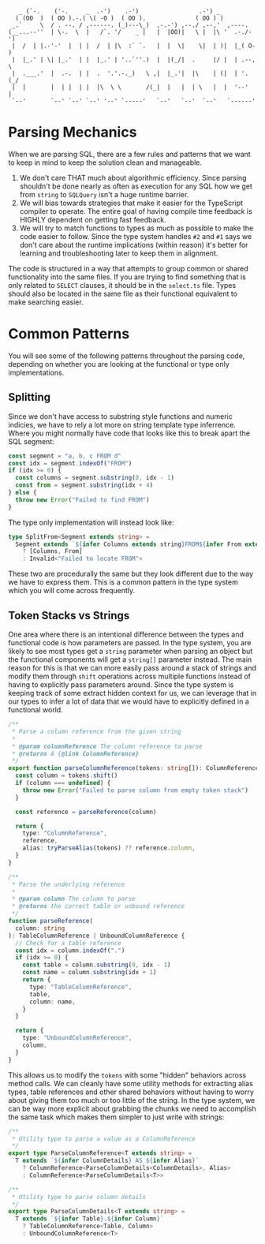 ```
   _ (`-.    ('-.     _  .-')    .-')                 .-') _
  ( (OO  )  ( OO ).-.( \( -O )  ( OO ).              ( OO ) )
 _.`     \  / . --. / ,------. (_)---\_)  ,-.-') ,--./ ,--,'  ,----.
(__...--''  | \-.  \  |   /`. '/    _ |   |  |OO)|   \ |  |\ '  .-./-')
 |  /  | |.-'-'  |  | |  /  | |\  :` `.   |  |  \|    \|  | )|  |_( O- )
 |  |_.' | \| |_.'  | |  |_.' | '..`''.)  |  |(_/|  .     |/ |  | .--, \
 |  .___.'  |  .-.  | |  .  '.'.-._)   \ ,|  |_.'|  |\    | (|  | '. (_/
 |  |       |  | |  | |  |\  \ \       /(_|  |   |  | \   |  |  '--'  |
 `--'       `--' `--' `--' '--' `-----'   `--'   `--'  `--'   `------'
```

# Parsing Mechanics

When we are parsing SQL, there are a few rules and patterns that we want to keep in mind
to keep the solution clean and manageable.

1. We don't care THAT much about algorithmic efficiency. Since parsing
   shouldn't be done nearly as often as execution for any SQL how we get from
   `string` to `SQLQuery` isn't a huge runtime barrier.
2. We will bias towards strategies that make it easier for the TypeScript
   compiler to operate. The entire goal of having compile time feedback is
   HIGHLY dependent on getting fast feedback.
3. We will try to match functions to types as much as possible to make the code
   easier to follow. Since the type system handles `#2` and `#1` says we don't
   care about the runtime implications (within reason) it's better for learning
   and troubleshooting later to keep them in alignment.

The code is structured in a way that attempts to group common or shared
functionality into the same files. If you are trying to find something that is
only related to `SELECT` clauses, it should be in the `select.ts` file. Types
should also be located in the same file as their functional equivalent to make
searching easier.

# Common Patterns

You will see some of the following patterns throughout the parsing code,
depending on whether you are looking at the functional or type only
implementations.

## Splitting

Since we don't have access to substring style functions and numeric indicies, we
have to rely a lot more on string template type inferrence. Where you might
normally have code that looks like this to break apart the SQL segment:

```typescript
const segment = "a, b, c FROM d"
const idx = segment.indexOf("FROM")
if (idx >= 0) {
  const columns = segment.substring(0, idx - 1)
  const from = segment.substring(idx + 4)
} else {
  throw new Error("Failed to find FROM")
}
```

The type only implementation will instead look like:

```typescript
type SplitFrom<Segment extends string> =
  Segment extends `${infer Columns extends string}FROM${infer From extends string}`
    ? [Columns, From]
    : Invalid<"Failed to locate FROM">
```

These two are procedurally the same but they look different due to the way we
have to express them. This is a common pattern in the type system which you
will come across frequently.

## Token Stacks vs Strings

One area where there is an intentional difference between the types and
functional code is how parameters are passed. In the type system, you are
likely to see most types get a `string` parameter when parsing an object but the
functional components will get a `string[]` parameter instead. The main reason
for this is that we can more easily pass around a stack of strings and modify
them through `shift` operations across multiple functions instead of having to
explicitly pass parameters around. Since the type system is keeping track of
some extract hidden context for us, we can leverage that in our types to infer a
lot of data that we would have to explicitly defined in a functional world.

```typescript
/**
 * Parse a column reference from the given string
 *
 * @param columnReference The column reference to parse
 * @returns A {@link ColumnReference}
 */
export function parseColumnReference(tokens: string[]): ColumnReference {
  const column = tokens.shift()
  if (column === undefined) {
    throw new Error("Failed to parse column from empty token stack")
  }

  const reference = parseReference(column)

  return {
    type: "ColumnReference",
    reference,
    alias: tryParseAlias(tokens) ?? reference.column,
  }
}

/**
 * Parse the underlying reference
 *
 * @param column The column to parse
 * @returns the correct table or unbound reference
 */
function parseReference(
  column: string
): TableColumnReference | UnboundColumnReference {
  // Check for a table reference
  const idx = column.indexOf(".")
  if (idx >= 0) {
    const table = column.substring(0, idx - 1)
    const name = column.substring(idx + 1)
    return {
      type: "TableColumnReference",
      table,
      column: name,
    }
  }

  return {
    type: "UnboundColumnReference",
    column,
  }
}
```

This allows us to modify the `tokens` with some "hidden" behaviors across method
calls. We can cleanly have some utility methods for extracting alias types,
table references and other shared behaviors without having to worry about giving
them too much or too little of the string. In the type system, we can be way
more explicit about grabbing the chunks we need to accomplish the same task
which makes them simpler to just write with strings:

```typescript
/**
 * Utility type to parse a value as a ColumnReference
 */
export type ParseColumnReference<T extends string> =
  T extends `${infer ColumnDetails} AS ${infer Alias}`
    ? ColumnReference<ParseColumnDetails<ColumnDetails>, Alias>
    : ColumnReference<ParseColumnDetails<T>>

/**
 * Utility type to parse column details
 */
export type ParseColumnDetails<T extends string> =
  T extends `${infer Table}.${infer Column}`
    ? TableColumnReference<Table, Column>
    : UnboundColumnReference<T>
```
